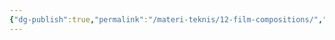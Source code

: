 ```yaml
---
{"dg-publish":true,"permalink":"/materi-teknis/12-film-compositions/","noteIcon":"","updated":"2025-10-18T14:29:08.000+07:00"}
---
```



